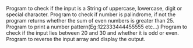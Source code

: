 Program to check if the input is a String of uppercase, lowercase, digit or special character.
Program to check if number is palindrome, if not the program returns whether the sum of even numbers is greater than 25.
Program to print a number pattern(Eg:122333444455555 etc...)
Program to check if the input lies between 20 and 30 and whether it is odd or even.
Program to reverse the input array and display the output.
